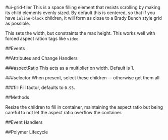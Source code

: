 #ui-grid-tiler
This is a space filling element that resists scrolling by making its child
elements evenly sized. By default this is centered, so that if you have
`inline-block` children, it will form as close to a Brady Bunch style grid as
possible.

This sets the width, but constraints the max height. This works well with forced
aspect ration tags like `video`.



##Events


##Attributes and Change Handlers

###aspectRatio
This acts as a multiplier on width. Default is 1.

###selector
When present, select these children -- otherwise get them all

###fill
Fill factor, defaults to `0.95`.

##Methods

Resize the children to fill in container, maintaining the aspect ratio
but being careful to not let the aspect ratio overflow the container.










##Event Handlers





##Polymer Lifecycle













